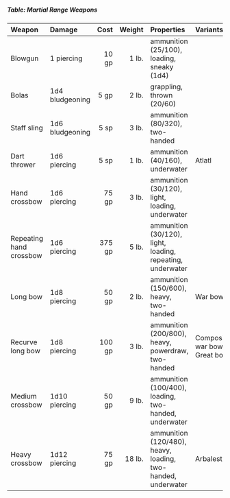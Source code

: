##### Table: Martial Range Weapons
| Weapon                   | Damage                           | Cost      | Weight     | Properties                                                     | Variants                                     |
|:-------------------------|:---------------------------------|----------:|-----------:|:---------------------------------------------------------------|:---------------------------------------------|
| Blowgun                  | 1 piercing                       | 10 gp     | 1 lb.      | ammunition (25/100), loading, sneaky (1d4)                     |                                              |
| Bolas                    | 1d4 bludgeoning                  | 5 gp      | 2 lb.      | grappling, thrown (20/60)                                      |                                              |
| Staff sling              | 1d6 bludgeoning                  | 5 sp      | 3 lb.      | ammunition (80/320), two-handed                                |                                              |
| Dart thrower             | 1d6 piercing                     | 5 sp      | 1 lb.      | ammunition (40/160), underwater                                | Atlatl                                       |
| Hand crossbow            | 1d6 piercing                     | 75 gp     | 3 lb.      | ammunition (30/120), light, loading, underwater                |                                              |
| Repeating hand crossbow  | 1d6 piercing                     | 375 gp    | 5 lb.      | ammunition (30/120), light, loading, repeating, underwater     |                                              |
| Long bow                 | 1d8 piercing                     | 50 gp     | 2 lb.      | ammunition (150/600), heavy, two-handed                        | War bow                                      |
| Recurve long bow         | 1d8 piercing                     | 100 gp    | 3 lb.      | ammunition (200/800), heavy, powerdraw, two-handed             | Composite war bow, Great bow                 |
| Medium crossbow          | 1d10 piercing                    | 50 gp     | 9 lb.      | ammunition (100/400), loading, two-handed, underwater          |                                              |
| Heavy crossbow           | 1d12 piercing                    | 75 gp     | 18 lb.     | ammunition (120/480), heavy, loading, two-handed, underwater   | Arbalest                                     |
